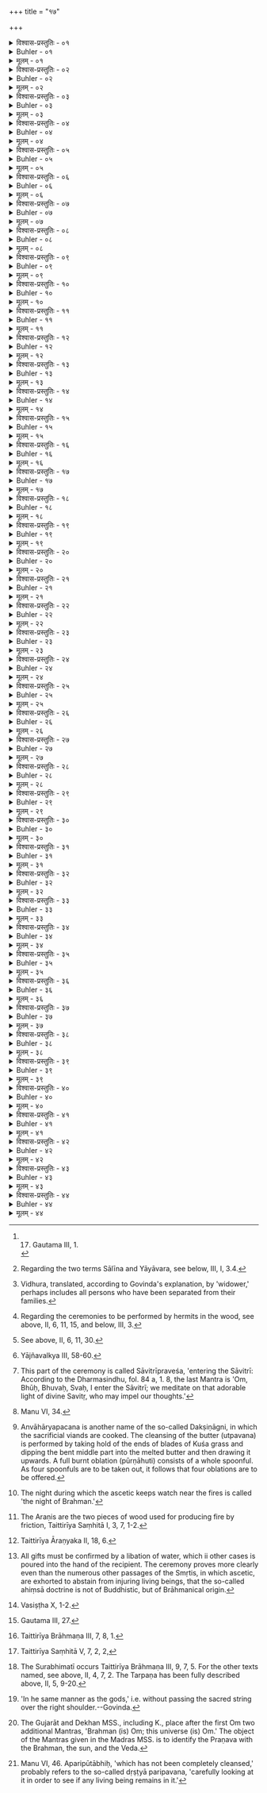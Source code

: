 +++
title = "१७"

+++

<details><summary>विश्वास-प्रस्तुतिः - ०१</summary>

०१  अथातः संन्यासविधिं व्याख्यास्यामः ॥
</details>

<details><summary>Buhler - ०१</summary>

1. Now we will explain the rule for entering the order of ascetics (saṃnyāsa).
</details>

<details><summary>मूलम् - ०१</summary>

०१  अथातः संन्यासविधिं व्याख्यास्यामः ॥
</details>

<details><summary>विश्वास-प्रस्तुतिः - ०२</summary>

०२  सो ऽत एव ब्रह्मचर्यवान् प्रव्रजतीत्य् एकेषाम् ॥
</details>

<details><summary>Buhler - ०२</summary>

2. Some (teachers say), 'He who has finished his studentship may become an ascetic immediately on (the completion of) that.' [^1] 


[^1]:  17. Gautama III, 1.
</details>

<details><summary>मूलम् - ०२</summary>

०२  सो ऽत एव ब्रह्मचर्यवान् प्रव्रजतीत्य् एकेषाम् ॥
</details>

<details><summary>विश्वास-प्रस्तुतिः - ०३</summary>

०३  अथ शालीनयायावराणाम् अनपत्यानाम् ॥
</details>

<details><summary>Buhler - ०३</summary>

3. But (according to others, asceticism is befitting) for Sālīnas and Yāyāvaras who are childless; [^2] 


[^2]:  Regarding the two terms Sālīna and Yāyāvara, see below, III, I, 3.4.
</details>

<details><summary>मूलम् - ०३</summary>

०३  अथ शालीनयायावराणाम् अनपत्यानाम् ॥
</details>

<details><summary>विश्वास-प्रस्तुतिः - ०४</summary>

०४  विधुरो वा प्रजाः स्वधर्मे प्रतिष्ठाप्य वा ॥
</details>

<details><summary>Buhler - ०४</summary>

4. Or a widower (may become an ascetic). [^3] 


[^3]:  Vidhura, translated, according to Govinda's explanation, by 'widower,' perhaps includes all persons who have been separated from their families.
</details>

<details><summary>मूलम् - ०४</summary>

०४  विधुरो वा प्रजाः स्वधर्मे प्रतिष्ठाप्य वा ॥
</details>

<details><summary>विश्वास-प्रस्तुतिः - ०५</summary>

०५  सप्तत्या ऊर्ध्वं संन्यासम् उपदिशन्ति ॥
</details>

<details><summary>Buhler - ०५</summary>

5. (In general) they prescribe the profession of asceticism after the completion of the seventieth year and after the children have been firmly settled in (the performance of) their sacred duties.
</details>

<details><summary>मूलम् - ०५</summary>

०५  सप्तत्या ऊर्ध्वं संन्यासम् उपदिशन्ति ॥
</details>

<details><summary>विश्वास-प्रस्तुतिः - ०६</summary>

०६  वानप्रस्थस्य वा कर्मविरामे ॥
</details>

<details><summary>Buhler - ०६</summary>

6. Or a hermit in the woods (may become an [^4]  ascetic) on finishing the (special) ceremonies (prescribed for him).


[^4]:  Regarding the ceremonies to be performed by hermits in the wood, see above, II, 6, 11, 15, and below, III, 3.
</details>

<details><summary>मूलम् - ०६</summary>

०६  वानप्रस्थस्य वा कर्मविरामे ॥
</details>

<details><summary>विश्वास-प्रस्तुतिः - ०७</summary>

०७  एष नित्यो महिमा ब्राह्मणस्य न कर्मणा वर्धते नोकनीयान् ।  
तस्यैवात्मा पदवित् तं विदित्वा न कर्मणा लिप्यतेपापकेन ॥ इति ॥ {च्फ़्। ब्ध्स् २।६।११।३०}
</details>

<details><summary>Buhler - ०७</summary>

7. 'That eternal greatness of the Brāhmaṇa is neither increased nor diminished by works. The soul knows the nature of that (greatness). He who knows that, is not stained by evil deeds.' [^5] 


[^5]:  See above, II, 6, 11, 30.
</details>

<details><summary>मूलम् - ०७</summary>

०७  एष नित्यो महिमा ब्राह्मणस्य न कर्मणा वर्धते नोकनीयान् ।  
तस्यैवात्मा पदवित् तं विदित्वा न कर्मणा लिप्यतेपापकेन ॥ इति ॥ {च्फ़्। ब्ध्स् २।६।११।३०}
</details>

<details><summary>विश्वास-प्रस्तुतिः - ०८</summary>

०८  अपुनर्भवं नयतीति नित्यः ॥
</details>

<details><summary>Buhler - ०८</summary>

8. 'It leads to the cessation of births.'
</details>

<details><summary>मूलम् - ०८</summary>

०८  अपुनर्भवं नयतीति नित्यः ॥
</details>

<details><summary>विश्वास-प्रस्तुतिः - ०९</summary>

०९  महद् एनं गमयतीति महिमा ॥
</details>

<details><summary>Buhler - ०९</summary>

9. 'The eternal one leads (him) to glory.' The greatness (of asceticism is declared by these passages).
</details>

<details><summary>मूलम् - ०९</summary>

०९  महद् एनं गमयतीति महिमा ॥
</details>

<details><summary>विश्वास-प्रस्तुतिः - १०</summary>

१०  केशश्मश्रुलोमनखानि वापयित्वोपकल्पयते ॥
</details>

<details><summary>Buhler - १०</summary>

10. After having caused the hair of his head, his beard, the hair on his body, and his nails to be cut, he prepares
</details>

<details><summary>मूलम् - १०</summary>

१०  केशश्मश्रुलोमनखानि वापयित्वोपकल्पयते ॥
</details>

<details><summary>विश्वास-प्रस्तुतिः - ११</summary>

११  यष्टयः शिक्यं जलपवित्रं कमण्डलुं पात्रम् इति ॥
</details>

<details><summary>Buhler - ११</summary>

11. Sticks, a rope, a cloth for straining water, a water vessel, and an alms-bowl. [^6] 


[^6]:  Yājñavalkya III, 58-60.
</details>

<details><summary>मूलम् - ११</summary>

११  यष्टयः शिक्यं जलपवित्रं कमण्डलुं पात्रम् इति ॥
</details>

<details><summary>विश्वास-प्रस्तुतिः - १२</summary>

१२  एतत् समादाय ग्रामान्ते ग्रामसीमान्ते ऽग्न्यगारेवाज्यं पयो दधीति त्रिवृत् प्राश्योपवसेत् ॥
</details>

<details><summary>Buhler - १२</summary>

12. Taking these (implements, let him go) to the extremity of the village, or to- the extremity of the boundary (of the village), or to the house where the sacred fires are kept, partake of a threefold (mixture of) clarified butter, milk, (and) sour milk, and (afterwards) fast;
</details>

<details><summary>मूलम् - १२</summary>

१२  एतत् समादाय ग्रामान्ते ग्रामसीमान्ते ऽग्न्यगारेवाज्यं पयो दधीति त्रिवृत् प्राश्योपवसेत् ॥
</details>

<details><summary>विश्वास-प्रस्तुतिः - १३</summary>

१३  अपो वा ॥
</details>

<details><summary>Buhler - १३</summary>

13. Or (he may partake of) water.
</details>

<details><summary>मूलम् - १३</summary>

१३  अपो वा ॥
</details>

<details><summary>विश्वास-प्रस्तुतिः - १४</summary>

१४  ॐ भूः सावित्रीं प्रविशामि तत् सवितुर् वरेण्यम् । ओंभुवः सावित्रीं प्रविशामि भर्गो देवस्य धीमहि । ॐ सुवः सावित्रीं प्रविशामि धियो यो नः प्रचोदयाद् इति । पच्छो ऽर्धर्चशस्ततः समस्तया च व्यस्तया च ॥
</details>

<details><summary>Buhler - १४</summary>

14. (Saying), 'Om, Bhūḥ, I enter the Sāvitrī, tat savitur vareṇyam; Om, Bhuvaḥ, I enter the Sāvitrī, bhargo devasya dhīmahi; Om, I enter the Sāvitrī, dhiyo yo naḥ pr.akodayāt;' (he shall recite the Sāvitrī) foot by foot, half-verse by half-verse, (and finish by repeating) the whole or the parts (of the verse). [^7] 


[^7]:  This part of the ceremony is called Sāvitrīpraveśa, 'entering the Sāvitrī: According to the Dharmasindhu, fol. 84 a, 1. 8, the last Mantra is 'Om, Bhūḥ, Bhuvaḥ, Svaḥ, I enter the Sāvitrī; we meditate on that adorable light of divine Savitṛ, who may impel our thoughts.'
</details>

<details><summary>मूलम् - १४</summary>

१४  ॐ भूः सावित्रीं प्रविशामि तत् सवितुर् वरेण्यम् । ओंभुवः सावित्रीं प्रविशामि भर्गो देवस्य धीमहि । ॐ सुवः सावित्रीं प्रविशामि धियो यो नः प्रचोदयाद् इति । पच्छो ऽर्धर्चशस्ततः समस्तया च व्यस्तया च ॥
</details>

<details><summary>विश्वास-प्रस्तुतिः - १५</summary>

१५  आत्मानम् आत्मन आश्रमादाश्रमम् उपनीय ब्रह्मपूतो भवतीति विज्ञायते ॥ [k omits: आत्मानम् आत्मन]
</details>

<details><summary>Buhler - १५</summary>

15. It is declared in the Veda, 'Entering order after order, (man) becomes (one with) Brahman.'
</details>

<details><summary>मूलम् - १५</summary>

१५  आत्मानम् आत्मन आश्रमादाश्रमम् उपनीय ब्रह्मपूतो भवतीति विज्ञायते ॥ [k omits: आत्मानम् आत्मन]
</details>

<details><summary>विश्वास-प्रस्तुतिः - १६</summary>

१६  अथाप्य् उदाहरन्ति ।  
आश्रमाद् आश्रमं गत्वा हुतहोमो जितेन्द्रियः ।  
भिक्षाबलिपरिश्रान्तः पश्चाद् भवति भिक्षुकः ॥ इति ॥
</details>

<details><summary>Buhler - १६</summary>

16. Now they quote also (the following verse) 'He who has passed from order to order, has offered burnt oblations and kept his organs in subjection, becomes afterwards, tired with (giving) alms and (making) offerings, an ascetic.' [^8] 


[^8]:  Manu VI, 34.
</details>

<details><summary>मूलम् - १६</summary>

१६  अथाप्य् उदाहरन्ति ।  
आश्रमाद् आश्रमं गत्वा हुतहोमो जितेन्द्रियः ।  
भिक्षाबलिपरिश्रान्तः पश्चाद् भवति भिक्षुकः ॥ इति ॥
</details>

<details><summary>विश्वास-प्रस्तुतिः - १७</summary>

१७  स एष भिक्षुर् आनन्त्याय ॥
</details>

<details><summary>Buhler - १७</summary>

17. Such an ascetic (becomes one with) the infinite (Brahman).
</details>

<details><summary>मूलम् - १७</summary>

१७  स एष भिक्षुर् आनन्त्याय ॥
</details>

<details><summary>विश्वास-प्रस्तुतिः - १८</summary>

१८  पुरादित्यस्यास्तमयाद् गार्हपत्यमुपसमाधायान्वाहार्यपचनम् आहृत्य ज्वलन्तम् आहवनीयमुद्धृत्य गार्हपत्य आज्यं विलाप्योत्पूय स्रुचि चतुर्गृहीतंगृहीत्वा समिद्वत्य् आहवनीये पूर्णाहुतिं जुहोति । ॐ स्वाहेति ॥
</details>

<details><summary>Buhler - १८</summary>

18. Before the sun sets, he heaps fuel on the Gārhapatya fire, brings the Anvāhāryapacana fire (to the spot), takes the flaming Āhavanīya. fire out (of the Gārhapatya), melts butter on the Gārhapatya fire, cleanses it (with Kuśa grass), takes four times (portions of it) in the sacrificial spoon (called Sruc), and offers in the Āhavanīya fire on which sacred fuel has been heaped, (four times) a full oblation, (saying), 'Om, Svāhā!' [^9] 


[^9]:  Anvāhāryapacana is another name of the so-called Dakṣiṇāgni, in which the sacrificial viands are cooked. The cleansing of the butter (utpavana) is performed by taking hold of the ends of blades of Kuśa grass and dipping the bent middle part into the melted butter and then drawing it upwards. A full burnt oblation (pūrṇāhuti) consists of a whole spoonful. As four spoonfuls are to be taken out, it follows that four oblations are to be offered.
</details>

<details><summary>मूलम् - १८</summary>

१८  पुरादित्यस्यास्तमयाद् गार्हपत्यमुपसमाधायान्वाहार्यपचनम् आहृत्य ज्वलन्तम् आहवनीयमुद्धृत्य गार्हपत्य आज्यं विलाप्योत्पूय स्रुचि चतुर्गृहीतंगृहीत्वा समिद्वत्य् आहवनीये पूर्णाहुतिं जुहोति । ॐ स्वाहेति ॥
</details>

<details><summary>विश्वास-प्रस्तुतिः - १९</summary>

१९  एतद् ब्रह्मान्वाधानम् इति विज्ञायते ॥
</details>

<details><summary>Buhler - १९</summary>

19. It is declared in the Veda that this (offering is) the Brahmānvādhāna (putting fuel on the sacred fires for the sake of the universal soul).
</details>

<details><summary>मूलम् - १९</summary>

१९  एतद् ब्रह्मान्वाधानम् इति विज्ञायते ॥
</details>

<details><summary>विश्वास-प्रस्तुतिः - २०</summary>

२०  अथ सायं हुते ऽग्निहोत्र उत्तरेण गार्हपत्यं तृणानिसंस्तीर्य तेषु द्वंद्वं न्यञ्चि पात्राणि सादयित्वादक्षिणेनाहवनीयं ब्रह्मायतने दर्भान् संस्तीर्य तेषुकृष्णाजिनं चान्तर्धायैतां रात्रिं जागर्ति ॥
</details>

<details><summary>Buhler - २०</summary>

20. Now in the evening, after the Agnihotra has been offered, he scatters grass to the north of the Gārhapatya fire, places the sacrificial vessels in pairs, the upper part turned downwards, on it, strews Darbha grass to the south of the Āhavanīya fire on the seat destined for the Brahman priest, covers it with the skin of a black antelope, and remains awake during that night.
</details>

<details><summary>मूलम् - २०</summary>

२०  अथ सायं हुते ऽग्निहोत्र उत्तरेण गार्हपत्यं तृणानिसंस्तीर्य तेषु द्वंद्वं न्यञ्चि पात्राणि सादयित्वादक्षिणेनाहवनीयं ब्रह्मायतने दर्भान् संस्तीर्य तेषुकृष्णाजिनं चान्तर्धायैतां रात्रिं जागर्ति ॥
</details>

<details><summary>विश्वास-प्रस्तुतिः - २१</summary>

२१  य एवं विद्वान् ब्रह्मरात्रिम् उपोष्य ब्राह्मणो ऽग्नीन् समारोप्य प्रमीयते सर्वं पाप्मानं तरति तरतिब्रह्महत्याम् ॥ [k: उपोष्याग्नीन्]
</details>

<details><summary>Buhler - २१</summary>

21. A Brāhmaṇa who, knowing this, dies after fasting during the night of Brahman and repositing within himself the sacred fires, conquers all guilt, even (that of) killing a Brāhmaṇa. [^10] 


[^10]:  The night during which the ascetic keeps watch near the fires is called 'the night of Brahman.'
</details>

<details><summary>मूलम् - २१</summary>

२१  य एवं विद्वान् ब्रह्मरात्रिम् उपोष्य ब्राह्मणो ऽग्नीन् समारोप्य प्रमीयते सर्वं पाप्मानं तरति तरतिब्रह्महत्याम् ॥ [k: उपोष्याग्नीन्]
</details>

<details><summary>विश्वास-प्रस्तुतिः - २२</summary>

२२  अथ ब्राह्मे मुहूर्त उत्थाय काल एव प्रातरग्निहोत्रंजुहोति ॥
</details>

<details><summary>Buhler - २२</summary>

22. Then he rises in the muhūrta sacred to Brahman, and offers the early Agnihotra just at the (appointed) time.
</details>

<details><summary>मूलम् - २२</summary>

२२  अथ ब्राह्मे मुहूर्त उत्थाय काल एव प्रातरग्निहोत्रंजुहोति ॥
</details>

<details><summary>विश्वास-प्रस्तुतिः - २३</summary>

२३  अथ पृष्ठ्यां स्तीर्त्वापः प्रणीय वैश्वानरंद्वादशकपालं निर्वपति । सा प्रसिद्धेष्टिः संतिष्ठते ॥
</details>

<details><summary>Buhler - २३</summary>

23. Next, after covering the (part of the altar called) Pṛṣṭhyā and bringing water, he prepares (an offering) to (Agni) Vaiśvānara (which is cooked) in twelve potsherds. That (well-)known Iṣṭi is the last (which he performs).
</details>

<details><summary>मूलम् - २३</summary>

२३  अथ पृष्ठ्यां स्तीर्त्वापः प्रणीय वैश्वानरंद्वादशकपालं निर्वपति । सा प्रसिद्धेष्टिः संतिष्ठते ॥
</details>

<details><summary>विश्वास-प्रस्तुतिः - २४</summary>

२४  आहवनीये ऽग्निहोत्रपात्राणि प्रक्षिपत्य् अमृन्मयान्यनश्ममयानि ॥ [k: प्रक्षिपेद् अमृण्मयान्य् अनायसानि]
</details>

<details><summary>Buhler - २४</summary>

24. Afterwards he throws the sacrificial vessels, which are neither made of earth nor of stone, into the Āhavanīya fire,
</details>

<details><summary>मूलम् - २४</summary>

२४  आहवनीये ऽग्निहोत्रपात्राणि प्रक्षिपत्य् अमृन्मयान्यनश्ममयानि ॥ [k: प्रक्षिपेद् अमृण्मयान्य् अनायसानि]
</details>

<details><summary>विश्वास-प्रस्तुतिः - २५</summary>

२५  गार्हपत्ये ऽरणी । भवतं नः समनसाव् इति ॥
</details>

<details><summary>Buhler - २५</summary>

25. (And) throwing the two Araṇis into the Gārhapatya fire (with the words), 'May ye be of one mind with us,' he reposits the sacred fires in himself. [^11] 


[^11]:  The Araṇis are the two pieces of wood used for producing fire by friction, Taittirīya Saṃhitā I, 3, 7, 1-2.
</details>

<details><summary>मूलम् - २५</summary>

२५  गार्हपत्ये ऽरणी । भवतं नः समनसाव् इति ॥
</details>

<details><summary>विश्वास-प्रस्तुतिः - २६</summary>

२६  आत्मन्य् अग्नीन् समारोपयते । या ते अग्नेयज्ञिया तनूर् इति त्रिस् त्रिर् एकैकं समाजिघ्रति ॥ [k: अथात्मन्य्]
</details>

<details><summary>Buhler - २६</summary>

26. (Reciting the sacred text), 'O Fire, that body of thine, which is fit for the sacrifice,' he inhales the smell of (the smoke of) each fire thrice three times.
</details>

<details><summary>मूलम् - २६</summary>

२६  आत्मन्य् अग्नीन् समारोपयते । या ते अग्नेयज्ञिया तनूर् इति त्रिस् त्रिर् एकैकं समाजिघ्रति ॥ [k: अथात्मन्य्]
</details>

<details><summary>विश्वास-प्रस्तुतिः - २७</summary>

२७  अथान्तर्वेदि तिष्ठन् । ॐ भूर् भुवः सुवः संन्यस्तंमया संन्यस्तं मया संन्यस्तं मयेति । त्रिर् उपांशूक्त्वा त्रिरुच्चैः ॥
</details>

<details><summary>Buhler - २७</summary>

27. Then, standing within the sacrificial enclosure, (he says) thrice in a low voice and thrice aloud, 'Om, Bhūḥ, Bhuvaḥ, Svaḥ, I have entered the order of ascetics, I have entered the order of ascetics, I have entered the order of ascetics,'
</details>

<details><summary>मूलम् - २७</summary>

२७  अथान्तर्वेदि तिष्ठन् । ॐ भूर् भुवः सुवः संन्यस्तंमया संन्यस्तं मया संन्यस्तं मयेति । त्रिर् उपांशूक्त्वा त्रिरुच्चैः ॥
</details>

<details><summary>विश्वास-प्रस्तुतिः - २८</summary>

२८  त्रिषत्या हि देवा इति विज्ञायते ॥
</details>

<details><summary>Buhler - २८</summary>

28. It is declared in the Veda, 'The gods are trebly true.' [^12] 


[^12]:  Taittirīya Āraṇyaka II, 18, 6.
</details>

<details><summary>मूलम् - २८</summary>

२८  त्रिषत्या हि देवा इति विज्ञायते ॥
</details>

<details><summary>विश्वास-प्रस्तुतिः - २९</summary>

२९  अभयं सर्वभूतेभ्यो मत्त इति चापां पूर्णम् अञ्जलिंनिनयति ॥
</details>

<details><summary>Buhler - २९</summary>

29. (Finally) he pours out as much water as will fill his joined hands, (saying), 'I promise not to injure any living being.' [^13] 


[^13]:  All gifts must be confirmed by a libation of water, which ii other cases is poured into the hand of the recipient. The ceremony proves more clearly even than the numerous other passages of the Smṛtis, in which ascetic, are exhorted to abstain from injuring living beings, that the so-called ahiṃsā doctrine is not of Buddhistic, but of Brāhmanical origin.
</details>

<details><summary>मूलम् - २९</summary>

२९  अभयं सर्वभूतेभ्यो मत्त इति चापां पूर्णम् अञ्जलिंनिनयति ॥
</details>

<details><summary>विश्वास-प्रस्तुतिः - ३०</summary>

३०  अथाप्य् उदाहरन्ति ।  
अभयं सर्वभूतेभ्यो दत्त्वा यश् चरते मुनिः ।  
न तस्य सर्वभूतेभ्यो भयं चापीह जायते ॥ इति ॥ [k: चापि ह]
</details>

<details><summary>Buhler - ३०</summary>

30. Now they quote also (the following verse) An ascetic who roams about after having given a promise of safety to all living beings, is not threatened with danger by any creature.' [^14] 


[^14]:  Vasiṣṭha X, 1-2.
</details>

<details><summary>मूलम् - ३०</summary>

३०  अथाप्य् उदाहरन्ति ।  
अभयं सर्वभूतेभ्यो दत्त्वा यश् चरते मुनिः ।  
न तस्य सर्वभूतेभ्यो भयं चापीह जायते ॥ इति ॥ [k: चापि ह]
</details>

<details><summary>विश्वास-प्रस्तुतिः - ३१</summary>

३१  स वाचंयमो भवति ॥
</details>

<details><summary>Buhler - ३१</summary>

31. (Henceforth) he must restrain his speech. [^15] 


[^15]:  Gautama III, 27.
</details>

<details><summary>मूलम् - ३१</summary>

३१  स वाचंयमो भवति ॥
</details>

<details><summary>विश्वास-प्रस्तुतिः - ३२</summary>

३२  सखा मा गोपायेति दण्डम् आदत्ते ॥ [k: मे]
</details>

<details><summary>Buhler - ३२</summary>

32. He grasps his staff, (saying), '(Thou art my) friend, protect me.'
</details>

<details><summary>मूलम् - ३२</summary>

३२  सखा मा गोपायेति दण्डम् आदत्ते ॥ [k: मे]
</details>

<details><summary>विश्वास-प्रस्तुतिः - ३३</summary>

३३  यद् अस्य पारे रजस इति शिक्यं गृह्णाति ॥
</details>

<details><summary>Buhler - ३३</summary>

33. He takes the rope, (reciting the verse), 'The brilliant light,' &c. [^16] 


[^16]:  Taittirīya Brāhmaṇa III, 7, 8, 1.
</details>

<details><summary>मूलम् - ३३</summary>

३३  यद् अस्य पारे रजस इति शिक्यं गृह्णाति ॥
</details>

<details><summary>विश्वास-प्रस्तुतिः - ३४</summary>

३४  येन देवाः पवित्रेणेति जलपवित्रं गृह्णाति ॥
</details>

<details><summary>Buhler - ३४</summary>

34. He takes the cloth for straining water, (reciting the text), 'With which means of purification the gods,' &c.
</details>

<details><summary>मूलम् - ३४</summary>

३४  येन देवाः पवित्रेणेति जलपवित्रं गृह्णाति ॥
</details>

<details><summary>विश्वास-प्रस्तुतिः - ३५</summary>

३५  येन देवा ज्योतिषोर्ध्वा उदायन्न् इति कमण्डलुं गृह्णाति ॥
</details>

<details><summary>Buhler - ३५</summary>

35. He takes the waterpot, (reciting the verse), Through that light, by which the gods rose on high,' &c. [^17] 


[^17]:  Taittirīya Saṃhitā V, 7, 2, 2,
</details>

<details><summary>मूलम् - ३५</summary>

३५  येन देवा ज्योतिषोर्ध्वा उदायन्न् इति कमण्डलुं गृह्णाति ॥
</details>

<details><summary>विश्वास-प्रस्तुतिः - ३६</summary>

३६  सप्तव्याहृतिभिः पात्रं गृह्णाति ॥
</details>

<details><summary>Buhler - ३६</summary>

36. He takes the alms-bowl, (reciting the Vyāhṛtis).
</details>

<details><summary>मूलम् - ३६</summary>

३६  सप्तव्याहृतिभिः पात्रं गृह्णाति ॥
</details>

<details><summary>विश्वास-प्रस्तुतिः - ३७</summary>

३७  यष्टयः शिक्यं जलपवित्रं कमण्डलुं पात्रम् इत्य् एतत्समादाय यत्रापस् तत्र [k: तद्] गत्वा स्नात्वाप आचम्यसुरभिमत्याब्लिङ्गाभिर् वारुणीभिर् हिरण्यवर्णाभिः पावमानीभिरिति मार्जयित्वान्तर्जलगतो ऽघमर्षणेन षोडश प्राणायामान्धारयित्वोत्तीर्य वासः पीडयित्वान्यत् प्रयतं वासःपरिधायाप आचम्य । ॐ भूर् भुवः सुवर् इति । जलपवित्रमादाय तर्पयति । ॐ भूस् तर्पयामि । ॐ भुवस् तर्पयामि । ओंसुवस् तर्पयामि । ॐ महस् तर्पयामि । ॐ जनस् तर्पयामि । ॐ तपस्तर्पयामि । ॐ सत्यं तर्पयामीति ॥
</details>

<details><summary>Buhler - ३७</summary>

37. Taking with him the staves, the rope, the [^18]  cloth for straining water, the waterpot, (and) the alms-bowl, he goes where water (is to be obtained), bathes, sips water, (and) washes himself, (reciting the verses called) Surabhimatī, Abliṅgās, Vāruṇīs, Hiraṇyavarṇās, and Pāvamānīs. Entering the water, he performs sixteen suppressions of the breath, (mentally repeating) the Aghamarshaṇa hymn, ascends the bank, wrings out his dress, puts on another pure dress, sips water, takes the cloth for straining, (saying), 'Om, Bhūḥ, Bhuvaḥ, Svaḥ,' and performs the Tarpaṇa (with the following texts), 'Om, Bhūḥ, I satiate,' 'Om, Bhuvaḥ --, Om, Svaḥ --, Om, Mahaḥ --, Om, Ganaḥ --, Om, Tapaḥ --, Om, Satyam --.'


[^18]:  The Surabhimatī occurs Taittirīya Brāhmaṇa III, 9, 7, 5. For the other texts named, see above, II, 4, 7, 2. The Tarpaṇa has been fully described above, II, 5, 9-20.
</details>

<details><summary>मूलम् - ३७</summary>

३७  यष्टयः शिक्यं जलपवित्रं कमण्डलुं पात्रम् इत्य् एतत्समादाय यत्रापस् तत्र [k: तद्] गत्वा स्नात्वाप आचम्यसुरभिमत्याब्लिङ्गाभिर् वारुणीभिर् हिरण्यवर्णाभिः पावमानीभिरिति मार्जयित्वान्तर्जलगतो ऽघमर्षणेन षोडश प्राणायामान्धारयित्वोत्तीर्य वासः पीडयित्वान्यत् प्रयतं वासःपरिधायाप आचम्य । ॐ भूर् भुवः सुवर् इति । जलपवित्रमादाय तर्पयति । ॐ भूस् तर्पयामि । ॐ भुवस् तर्पयामि । ओंसुवस् तर्पयामि । ॐ महस् तर्पयामि । ॐ जनस् तर्पयामि । ॐ तपस्तर्पयामि । ॐ सत्यं तर्पयामीति ॥
</details>

<details><summary>विश्वास-प्रस्तुतिः - ३८</summary>

३८  देववत् पितृभ्यो ऽञ्जलिम् आदाय [k:उपादाय] । ॐ भूः स्वधा । ॐ भुवः स्वधा । ॐ सुवः स्वधा । ओंभूर् भुवः सुवर् महर् नम इति ॥ [k omits: देववत्]
</details>

<details><summary>Buhler - ३८</summary>

38. He takes up as much water as his joined hands will hold for the manes, (and satiates them [^19] 


[^19]:  'In he same manner as the gods,' i.e. without passing the sacred string over the right shoulder.--Govinda.

with it) exactly in the same manner as the gods, (saying), 'Om, Bhūḥ Svadhā, Om, Bhuvaḥ Svadhā,' &c.
</details>

<details><summary>मूलम् - ३८</summary>

३८  देववत् पितृभ्यो ऽञ्जलिम् आदाय [k:उपादाय] । ॐ भूः स्वधा । ॐ भुवः स्वधा । ॐ सुवः स्वधा । ओंभूर् भुवः सुवर् महर् नम इति ॥ [k omits: देववत्]
</details>

<details><summary>विश्वास-प्रस्तुतिः - ३९</summary>

३९  अथ । उद् उ त्यम् । चित्रम् इति । द्वाभ्याम् आदित्यम् उपतिष्ठते ॥
</details>

<details><summary>Buhler - ३९</summary>

39. Then he worships the sun, (reciting) the two verses (which begin), 'Ud u tyaṃ citram,' &c. [^20] 


[^20]:  The Gujarāt and Dekhan MSS., including K., place after the first Om two additional Mantras, 'Brahman (is) Om; this universe (is) Om.' The object of the Mantras given in the Madras MSS. is to identify the Praṇava with the Brahman, the sun, and the Veda.
</details>

<details><summary>मूलम् - ३९</summary>

३९  अथ । उद् उ त्यम् । चित्रम् इति । द्वाभ्याम् आदित्यम् उपतिष्ठते ॥
</details>

<details><summary>विश्वास-प्रस्तुतिः - ४०</summary>

४०  ओम् इति ब्रह्म ब्रह्म वा एष ज्योतिर् य एष तपत्य् एष वेदो य एष तपति वेद्यम् एवैतद् य एष तपति । एवम् एवैष आत्मानं तर्पयति । आत्मने नमस्करोति । आत्माब्रह्मात्मा ज्योतिः ॥ [k: ओम् एष ज्योतिः य एष ज्योतिः य एष तर्पत्यैष वेदा य एव तर्पयति वेद्यम् एवैतद् य एष तर्पयति॥।]
</details>

<details><summary>Buhler - ४०</summary>

40. (Saying), 'Om, this (syllable Om), forsooth, is Brahman; this (syllable) which sheds warmth is light; this which gives warmth is the Veda; this must be known as that which sheds warmth;' he thus satiates the soul (and afterwards) worships the soul (with these texts), 'The soul (is) Brahman, (is) light.'
</details>

<details><summary>मूलम् - ४०</summary>

४०  ओम् इति ब्रह्म ब्रह्म वा एष ज्योतिर् य एष तपत्य् एष वेदो य एष तपति वेद्यम् एवैतद् य एष तपति । एवम् एवैष आत्मानं तर्पयति । आत्मने नमस्करोति । आत्माब्रह्मात्मा ज्योतिः ॥ [k: ओम् एष ज्योतिः य एष ज्योतिः य एष तर्पत्यैष वेदा य एव तर्पयति वेद्यम् एवैतद् य एष तर्पयति॥।]
</details>

<details><summary>विश्वास-प्रस्तुतिः - ४१</summary>

४१  सावित्रीं सहस्रकृत्व आवर्तयेच् छतकृत्वो ऽपरिमितकृत्वो वा ॥
</details>

<details><summary>Buhler - ४१</summary>

41. Let him repeat the Sāvitrī one thousand times, or one hundred times, or an unlimited number of times.
</details>

<details><summary>मूलम् - ४१</summary>

४१  सावित्रीं सहस्रकृत्व आवर्तयेच् छतकृत्वो ऽपरिमितकृत्वो वा ॥
</details>

<details><summary>विश्वास-प्रस्तुतिः - ४२</summary>

४२  ॐ भूर् भुवः सुवर् इति जलपवित्रम् आदायापो गृह्णाति ॥ [k: पवित्रम्]
</details>

<details><summary>Buhler - ४२</summary>

42. (Saying), 'Bhūḥ, Bhuvaḥ, Suvaḥ,' he takes up the cloth for straining, (and) fetches water.
</details>

<details><summary>मूलम् - ४२</summary>

४२  ॐ भूर् भुवः सुवर् इति जलपवित्रम् आदायापो गृह्णाति ॥ [k: पवित्रम्]
</details>

<details><summary>विश्वास-प्रस्तुतिः - ४३</summary>

४३  नात ऊर्ध्वम् अनुद्धृताभिर् अद्भिरपरिस्रुताभिर् अपरिपूताभिर् वाचामेत् ॥ [k: न चात]
</details>

<details><summary>Buhler - ४३</summary>

43. Let him not, (at any period) after that (moment), sip water which has not been drawn up (from a well and the like), which has not been strained, and which has not been completely cleansed. [^21] 


[^21]:  Manu VI, 46. Aparipūtābhiḥ, 'which has not been completely cleansed,' probably refers to the so-called dṛṣṭyā paripavana, 'carefully looking at it in order to see if any living being remains in it.'
</details>

<details><summary>मूलम् - ४३</summary>

४३  नात ऊर्ध्वम् अनुद्धृताभिर् अद्भिरपरिस्रुताभिर् अपरिपूताभिर् वाचामेत् ॥ [k: न चात]
</details>

<details><summary>विश्वास-प्रस्तुतिः - ४४</summary>

४४  न चात ऊर्ध्वं शुक्लं वासो धारयेत् ॥
</details>

<details><summary>Buhler - ४४</summary>

44. Let him not wear any longer a white dress.
</details>

<details><summary>मूलम् - ४४</summary>

४४  न चात ऊर्ध्वं शुक्लं वासो धारयेत् ॥
</details>
